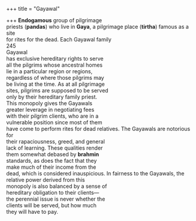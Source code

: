 +++
title = "Gayawal"

+++
**Endogamous** group of pilgrimage  
priests (**pandas**) who live in **Gaya**, a pilgrimage place (**tirtha**) famous as a site  
for rites for the dead. Each Gayawal family  
245  
Gayawal  
has exclusive hereditary rights to serve  
all the pilgrims whose ancestral homes  
lie in a particular region or regions,  
regardless of where those pilgrims may  
be living at the time. As at all pilgrimage  
sites, pilgrims are supposed to be served  
only by their hereditary family priest.  
This monopoly gives the Gayawals  
greater leverage in negotiating fees  
with their pilgrim clients, who are in a  
vulnerable position since most of them  
have come to perform rites for dead relatives. The Gayawals are notorious for  
their rapaciousness, greed, and general  
lack of learning. These qualities render  
them somewhat debased by **brahmin**  
standards, as does the fact that they  
make much of their income from the  
dead, which is considered inauspicious. In fairness to the Gayawals, the  
relative power derived from this  
monopoly is also balanced by a sense of  
hereditary obligation to their clients—  
the perennial issue is never whether the  
clients will be served, but how much  
they will have to pay.